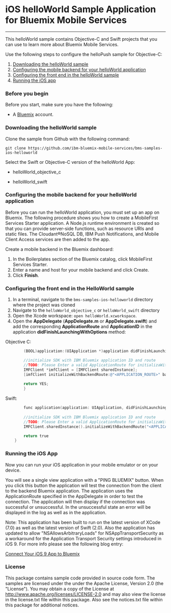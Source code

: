 # iOS helloWorld Sample Application for Bluemix Mobile Services
---
This helloWorld sample contains Objective-C and Swift projects that you can use to learn more about Bluemix Mobile Services.

Use the following steps to configure the helloPush sample for Objective-C:

1. [Downloading the helloWorld sample](#downloading-the-helloworld-sample)
2. [Configuring the mobile backend for your helloWorld application](#configuring-the-mobile-backend-for-your-helloworld-application)
3. [Configuring the front end in the helloWorld sample](#configuring-the-front-end-in-the-helloworld-sample)
4. [Running the iOS app](#running-the-ios-app)
 
### Before you begin
Before you start, make sure you have the following:

- A [Bluemix](http://bluemix.net) account.

### Downloading the helloWorld sample
Clone the sample from Github with the following command:

```git clone https://github.com/ibm-bluemix-mobile-services/bms-samples-ios-helloworld```

Select the Swift or Objective-C version of the helloWorld App:

- helloWorld_objective_c

- helloWorld_swift

### Configuring the mobile backend for your helloWorld application
Before you can run the helloWorld application, you must set up an app on Bluemix.  The following procedure shows you how to create a MobileFirst Services Starter application. A Node.js runtime environment is created so that you can provide server-side functions, such as resource URIs and static files. The Cloudant®NoSQL DB, IBM Push Notifications, and Mobile Client Access services are then added to the app.

Create a mobile backend in the  Bluemix dashboard:

1.	In the Boilerplates section of the Bluemix catalog, click MobileFirst Services Starter.
2.	Enter a name and host for your mobile backend and click Create.
3.	Click **Finish**.

### Configuring the front end in the HelloWorld sample
1. In a terminal, navigate to the `bms-samples-ios-helloworld` directory where the project was cloned
2. Navigate to the `helloWorld_objective_c` or `helloWorld_swift` directory
3. Open the Xcode workspace: `open helloWorld.xcworkspace`.
4. Open the **AppDelegate** (**AppDelegate.m** or **AppDelegate.swift**) and add the corresponding **ApplicationRoute** and
    **ApplicationID** in the application **didFinishLaunchingWithOptions** method:


Objective C:
```objective-c
		(BOOL)application:(UIApplication *)application didFinishLaunchingWithOptions:(NSDictionary *)launchOptions {

		//initialize SDK with IBM Bluemix application ID and route
		//TODO: Please Enter a valid ApplicationRoute for initializaWithBacken Route and a valid ApplicationId for backenGUID
		IMFClient *imfClient = [IMFClient sharedInstance];
		[imfClient initializeWithBackendRoute:@"<APPLICATION_ROUTE>" backendGUID:@"<APPLICATION_ID>"];			
		
		return YES;
		}
```

Swift:
```objective-c
		func application(application: UIApplication, didFinishLaunchingWithOptions launchOptions: [NSObject: AnyObject]?) -> Bool {
			
        //initialize SDK with IBM Bluemix application ID and route
        //TODO: Please Enter a valid ApplicationRoute for initializaWithBackendRoute and a valid ApplicationId for backenGUID
        IMFClient.sharedInstance().initializeWithBackendRoute("<APPLICATION_ROUTE>", backendGUID: "<APPLICATION_ID>")

        return true
    }
```
		

		
### Running the iOS App
Now you can run your iOS application in your mobile emulator or on your device.

You will see a single view application with a "PING BLUEMIX" button. When you click this button the application will test the connection from the client to the backend Bluemix application. The application uses the ApplicationRoute specified in the AppDelegate in order to test the connection. The application will then display if the connection was successful or unsuccessful. In the unsuccessful state an error will be displayed in the log as well as in the application. 

Note: This application has been built to run on the latest version of XCode (7.0) as well as the latest version of Swift (2.0). Also the application has updated to allow "NSAllowsArbitraryLoads" for NSAppTransportSecurity as a workaround for the Application Transport Security settings introduced in iOS 9. For more info please see the following blog entry:

[Connect Your iOS 9 App to Bluemix](https://developer.ibm.com/bluemix/2015/09/16/connect-your-ios-9-app-to-bluemix/)

### License
This package contains sample code provided in source code form. The samples are licensed under the under the Apache License, Version 2.0 (the "License"). You may obtain a copy of the License at http://www.apache.org/licenses/LICENSE-2.0 and may also view the license in the license.txt file within this package. Also see the notices.txt file within this package for additional notices.
